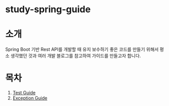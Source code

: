 # study-spring-guide

# 소개

Spring Boot 기반 Rest API를 개발할 때 유지 보수하기 좋은 코드를 만들기 위해서 평소 생각했던 것과 여러 개발 블로그를 참고하여 가이드를 만들고자 합니다.

# 목차

1. [Test Guide](https://github.com/heechul90/study-spring-guide/blob/main/docs/test/test-guide.md)
2. [Exception Guide](https://github.com/heechul90/study-spring-guide/blob/main/docs/exception/exception-guide.md)

